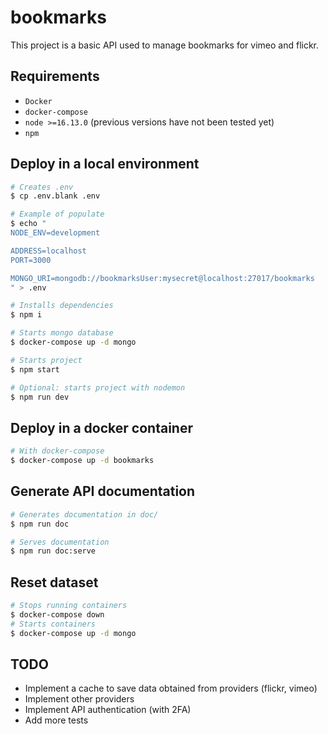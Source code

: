 # bookmarks

This project is a basic API used to manage bookmarks for vimeo and flickr.

## Requirements

- `Docker`
- `docker-compose`
- `node >=16.13.0` (previous versions have not been tested yet) 
- `npm`

## Deploy in a local environment

```sh
# Creates .env
$ cp .env.blank .env

# Example of populate
$ echo "
NODE_ENV=development

ADDRESS=localhost
PORT=3000

MONGO_URI=mongodb://bookmarksUser:mysecret@localhost:27017/bookmarks
" > .env

# Installs dependencies
$ npm i

# Starts mongo database
$ docker-compose up -d mongo

# Starts project
$ npm start

# Optional: starts project with nodemon
$ npm run dev
```

## Deploy in a docker container

```sh
# With docker-compose
$ docker-compose up -d bookmarks
```

## Generate API documentation

```sh
# Generates documentation in doc/
$ npm run doc

# Serves documentation
$ npm run doc:serve
```

## Reset dataset

```sh
# Stops running containers
$ docker-compose down
# Starts containers
$ docker-compose up -d mongo
```

## TODO

- Implement a cache to save data obtained from providers (flickr, vimeo)
- Implement other providers
- Implement API authentication (with 2FA)
- Add more tests

